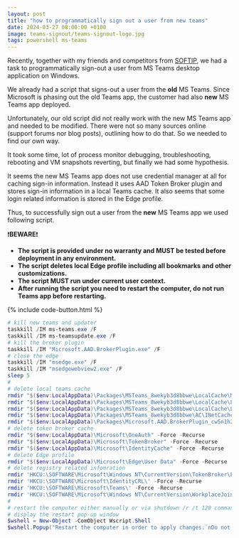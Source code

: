 ```yaml
---
layout: post
title: "how to programmatically sign out a user from new teams"
date: 2024-03-27 08:00:00 +0100
image: teams-signout/teams-signout-logo.jpg
tags: powershell ms-teams
---
```


Recently, together with my friends and competitors from
[SOFTIP](https://www.softip.sk/), we had a task to programmatically sign-out a
user from MS Teams desktop application on Windows.

We already had a script that signs-out a user from the **old** MS Teams. Since
Microsoft is phasing out the old Teams app, the customer had also **new** MS
Teams app deployed.

Unfortunately, our old script did not really work with the new MS Teams app and
needed to be modified. There were not so many sources online (support forums nor
blog posts), outlining how to do that. So we needed to find our own way.

It took some time, lot of process monitor debugging, troubleshooting, rebooting
and VM snapshots reverting, but finally we had some hypothesis.

It seems the new MS Teams app does not use credential manager at all for caching
sign-in information. Instead it uses AAD Token Broker plugin and stores sign-in
information in a local Teams cache. It also seems that some login related
information is stored in the Edge profile.

Thus, to successfully sign out a user from the **new** MS Teams app we used
following script. 

:exclamation:**BEWARE**:exclamation: 

* **The script is provided under no warranty and MUST be tested before
deployment in any environment.**
* **The script deletes local Edge profile including all bookmarks and other
  customizations.** 
* **The script MUST run under current user context.**
* **After running the script you need to restart the computer, do not run Teams
  app before restarting.**

{% include code-button.html %}
```powershell
# kill new teams and updater
taskkill /IM ms-teams.exe /F
taskkill /IM ms-teamsupdate.exe /F
# kill the broker plugin
taskkill /IM "Microsoft.AAD.BrokerPlugin.exe" /F  
# close the edge
taskkill /IM "msedge.exe" /F  
taskkill /IM "msedgewebview2.exe" /F
sleep 5
# 
# delete local teams cache
rmdir "$($env:LocalAppData)\Packages\MSTeams_8wekyb3d8bbwe\LocalCache\Microsoft\MSTeams" -Force -Recurse
rmdir "$($env:LocalAppData)\Packages\MSTeams_8wekyb3d8bbwe\LocalCache\Local\Microsoft\IdentityCache" -Force -Recurse
rmdir "$($env:LocalAppData)\Packages\MSTeams_8wekyb3d8bbwe\LocalCache\Local\Microsoft\OneAuth" -Force -Recurse
rmdir "$($env:LocalAppData)\Packages\MSTeams_8wekyb3d8bbwe\AC\INetCache\" -Force -Recurse
rmdir "$($env:LocalAppData)\Packages\Microsoft.AAD.BrokerPlugin_cw5n1h2txyewy" -Force -Recurse
# delete token broker cache
rmdir "$($env:LocalAppData)\Microsoft\OneAuth" -Force -Recurse
rmdir "$($env:LocalAppData)\Microsoft\TokenBroker" -Force -Recurse
rmdir "$($env:LocalAppData)\Microsoft\IdentityCache" -Force -Recurse
# delete Edge profile
rmdir "$($env:LocalAppData)\Microsoft\Edge\User Data" -Force -Recurse
# delete registry related infomration
rmdir 'HKCU:\SOFTWARE\Microsoft\Windows NT\CurrentVersion\TokenBroker\ProviderInfo\Microsoft.AAD.BrokerPlugin_cw5n1h2txyewy\' -Force -Recurse
rmdir 'HKCU:\SOFTWARE\Microsoft\IdentityCRL\' -Force -Recurse
rmdir 'HKCU:\SOFTWARE\Microsoft\Teams\' -Force -Recurse
rmdir 'HKCU:\SOFTWARE\Microsoft\Windows NT\CurrentVersion\WorkplaceJoin' -force -recurse
# 
# restart the computer either manually or via shutdown /r /t 120 command
# display the restart pop-up window
$wshell = New-Object -ComObject Wscript.Shell
$wshell.Popup("Restart the computer in order to apply changes.`nDo not run Teams before restarting.",0,"OK",0x0)

```

